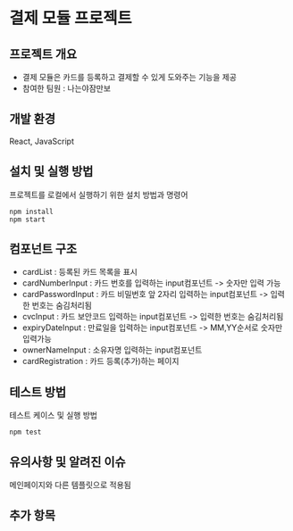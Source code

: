# 결제 모듈 프로젝트

## 프로젝트 개요

- 결제 모듈은 카드를 등록하고 결제할 수 있게 도와주는 기능을 제공
- 참여한 팀원 : 나는야잠만보

## 개발 환경

React, JavaScript

## 설치 및 실행 방법

프로젝트를 로컬에서 실행하기 위한 설치 방법과 명령어

```
npm install
npm start
```

## 컴포넌트 구조

- cardList : 등록된 카드 목록을 표시
- cardNumberInput : 카드 번호를 입력하는 input컴포넌트 -> 숫자만 입력 가능
- cardPasswordInput : 카드 비밀번호 앞 2자리 입력하는 input컴포넌트  -> 입력한 번호는 숨김처리됨
- cvcInput : 카드 보안코드 입력하는 input컴포넌트 -> 입력한 번호는 숨김처리됨
- expiryDateInput : 만료일을 입력하는 input컴포넌트 -> MM,YY순서로 숫자만 입력가능
- ownerNameInput : 소유자명 입력하는 input컴포넌트
- cardRegistration : 카드 등록(추가)하는 페이지

## 테스트 방법

테스트 케이스 및 실행 방법

```
npm test
```

## 유의사항 및 알려진 이슈

메인페이지와 다른 템플릿으로 적용됨


## 추가 항목
